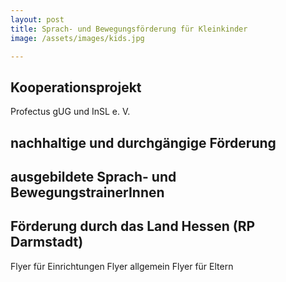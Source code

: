 ```yaml
---
layout: post
title: Sprach- und Bewegungsförderung für Kleinkinder
image: /assets/images/kids.jpg

---
```

##  Kooperationsprojekt

Profectus gUG und InSL e. V. 

## nachhaltige und durchgängige Förderung



## ausgebildete Sprach- und BewegungstrainerInnen



##  Förderung durch das Land Hessen (RP Darmstadt)

Flyer für Einrichtungen 
Flyer allgemein
Flyer für Eltern
    
